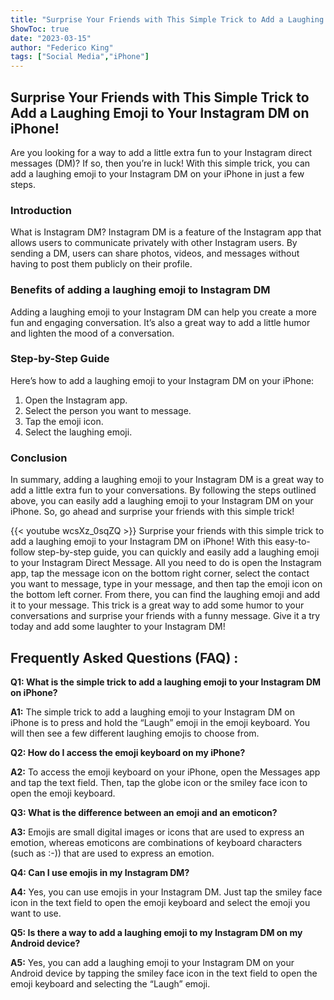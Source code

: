 ```yaml
---
title: "Surprise Your Friends with This Simple Trick to Add a Laughing Emoji to Your Instagram DM on iPhone!"
ShowToc: true 
date: "2023-03-15"
author: "Federico King" 
tags: ["Social Media","iPhone"]
---
```

## Surprise Your Friends with This Simple Trick to Add a Laughing Emoji to Your Instagram DM on iPhone!

Are you looking for a way to add a little extra fun to your Instagram direct messages (DM)? If so, then you’re in luck! With this simple trick, you can add a laughing emoji to your Instagram DM on your iPhone in just a few steps. 

### Introduction 

What is Instagram DM? Instagram DM is a feature of the Instagram app that allows users to communicate privately with other Instagram users. By sending a DM, users can share photos, videos, and messages without having to post them publicly on their profile. 

### Benefits of adding a laughing emoji to Instagram DM

Adding a laughing emoji to your Instagram DM can help you create a more fun and engaging conversation. It’s also a great way to add a little humor and lighten the mood of a conversation. 

### Step-by-Step Guide 

Here’s how to add a laughing emoji to your Instagram DM on your iPhone: 

1. Open the Instagram app. 
2. Select the person you want to message. 
3. Tap the emoji icon. 
4. Select the laughing emoji. 

### Conclusion 

In summary, adding a laughing emoji to your Instagram DM is a great way to add a little extra fun to your conversations. By following the steps outlined above, you can easily add a laughing emoji to your Instagram DM on your iPhone. So, go ahead and surprise your friends with this simple trick!

{{< youtube wcsXz_0sqZQ >}} 
Surprise your friends with this simple trick to add a laughing emoji to your Instagram DM on iPhone! With this easy-to-follow step-by-step guide, you can quickly and easily add a laughing emoji to your Instagram Direct Message. All you need to do is open the Instagram app, tap the message icon on the bottom right corner, select the contact you want to message, type in your message, and then tap the emoji icon on the bottom left corner. From there, you can find the laughing emoji and add it to your message. This trick is a great way to add some humor to your conversations and surprise your friends with a funny message. Give it a try today and add some laughter to your Instagram DM!

## Frequently Asked Questions (FAQ) :
**Q1: What is the simple trick to add a laughing emoji to your Instagram DM on iPhone?**

**A1:** The simple trick to add a laughing emoji to your Instagram DM on iPhone is to press and hold the “Laugh” emoji in the emoji keyboard. You will then see a few different laughing emojis to choose from.

**Q2: How do I access the emoji keyboard on my iPhone?**

**A2:** To access the emoji keyboard on your iPhone, open the Messages app and tap the text field. Then, tap the globe icon or the smiley face icon to open the emoji keyboard.

**Q3: What is the difference between an emoji and an emoticon?**

**A3:** Emojis are small digital images or icons that are used to express an emotion, whereas emoticons are combinations of keyboard characters (such as :-)) that are used to express an emotion.

**Q4: Can I use emojis in my Instagram DM?**

**A4:** Yes, you can use emojis in your Instagram DM. Just tap the smiley face icon in the text field to open the emoji keyboard and select the emoji you want to use.

**Q5: Is there a way to add a laughing emoji to my Instagram DM on my Android device?**

**A5:** Yes, you can add a laughing emoji to your Instagram DM on your Android device by tapping the smiley face icon in the text field to open the emoji keyboard and selecting the “Laugh” emoji.


